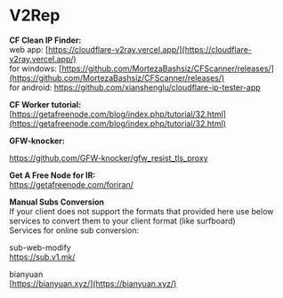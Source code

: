 # V2Rep

**CF Clean IP Finder:**  
web app: [https://cloudflare-v2ray.vercel.app/](https://cloudflare-v2ray.vercel.app/)  
for windows: [https://github.com/MortezaBashsiz/CFScanner/releases/](https://github.com/MortezaBashsiz/CFScanner/releases/)  
for android: https://github.com/xianshenglu/cloudflare-ip-tester-app

**CF Worker tutorial:**  
[https://getafreenode.com/blog/index.php/tutorial/32.html](https://getafreenode.com/blog/index.php/tutorial/32.html)

**GFW-knocker:**

https://github.com/GFW-knocker/gfw_resist_tls_proxy

**Get A Free Node for IR:**  
https://getafreenode.com/foriran/

**Manual Subs Conversion**  
If your client does not support the formats that provided here use below services to convert them to your client format (like surfboard)  
Services for online sub conversion:

sub-web-modify  
https://sub.v1.mk/

bianyuan  
[https://bianyuan.xyz/](https://bianyuan.xyz/)
